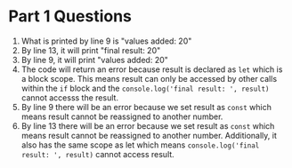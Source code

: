 # Part 1 Questions
1. What is printed by line 9 is "values added: 20"
2. By line 13, it will print "final result: 20"
3. By line 9, it will print "values added: 20"
4. The code will return an error because result is declared as `let` which is a block scope. This means result can only be accessed by other calls within the `if` block and the `console.log('final result: ', result)` cannot accesss the result.
5. By line 9 there will be an error because we set result as `const` which means result cannot be reassigned to another number.
6. By line 13 there will be an error because we set result as `const` which means result cannot be reassigned to another number. Additionally, it also has the same scope as let which means `console.log('final result: ', result)` cannot access result.
